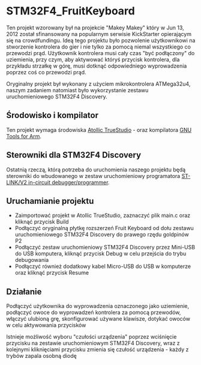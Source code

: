 STM32F4_FruitKeyboard
=====================

Ten projekt wzorowany był na projekcie "Makey Makey" który w Jun 13, 2012 został sfinansowany na popularnym serwisie KickStarter opierającym się na crowdfundingu. Ideą tego projektu było pozwolenie użytkownikowi na stworzenie kontrolera do gier i nie tylko za pomocą niemal wszystkiego co przewodzi prąd. Użytkownik kontrolera musi cały czas "być podłączony" do uziemienia, przy czym, aby aktywować któryś przycisk kontrolera, dla przykładu strzałkę w górę, musi dotknąć odpowiedniego wyprowadzenia poprzez coś co przewodzi prąd.

Oryginalny projekt był wykonany z użyciem mikrokontrolera ATMega32u4, naszym zadaniem natomiast było wykorzystanie zestawu uruchomieniowego STM32F4 Discovery.

Środowisko i kompilator
-----------------------

Ten projekt wymaga środowiska [Atollic TrueStudio](http://www.atollic.com/index.php/download/truestudio-for-arm) - oraz kompilatora [GNU Tools for Arm](https://launchpad.net/gcc-arm-embedded). 


Sterowniki dla STM32F4 Discovery
--------------------------------

Ostatnią rzeczą, którą potrzeba do uruchomienia naszego projektu będą sterowniki do wbudowanego w zestaw uruchomieniowy programatora [ST-LINK/V2 in-circuit debugger/programmer](http://www.st.com/web/catalog/tools/FM146/CL1984/SC724/SS1677/PF251168). 


Uruchamianie projektu
---------------------

* Zaimportować projekt w Atollic TrueStudio, zaznaczyć plik main.c oraz kliknąć przycisk Build
* Podłączyć oryginalną płytkę rozszerzeń Fruit Keyboard od dołu zestawu uruchomieniowego STM32F4 Discovery do prawego rzędu goldpinów P2
* Podłączyć zestaw uruchomieniowy STM32F4 Discovery przez Mini-USB do USB komputera, kliknąć przycisk Debug w celu przejścia do trybu debugowania
* Podłączyć również dodatkowy kabel Micro-USB do USB w komputerze oraz kliknąć przycisk Resume

Działanie
---------
Podłączyć użytkownika do wyprowadzenia oznaczonego jako uziemienie, podłączyć owoce do wyprowadzeń kontrolera za pomocą przewodów, włączyć ulubioną grę, skonfigurować używane klawisze, dotykać owoców w celu aktywowania przycisków

Istnieje możliwość wyboru "czułości urządzenia" poprzez wciśnięcie przycisku na zestawie uruchomieniowym STM32F4 Discovery, wraz z kolejnymi kliknięciami przycisku zmienia się czułość urządzenia - każdy z trybów zapala osobną diodę
